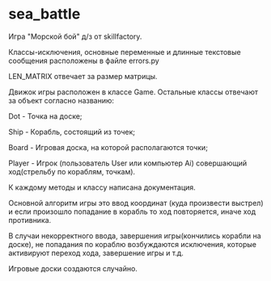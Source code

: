 # sea_battle
Игра "Морской бой" д/з от skillfactory.

Классы-исключения, основные переменные и длинные текстовые сообщения расположены в файле errors.py

LEN_MATRIX отвечает за размер матрицы.

Движок игры расположен в классе Game.
Остальные классы отвечают за объект согласно названию:

Dot - Точка на доске;

Ship - Корабль, состоящий из точек;

Board - Игровая доска, на которой располагаются точки;

Player - Игрок (пользователь User или компьютер Ai) совершающий ход(стрельбу по кораблям, точкам).

К каждому методы и классу написана документация.

Основной алгоритм игры это ввод координат (куда произвести выстрел) и если произошло попадание в корабль то ход повторяется, иначе ход противника.

В случаи некорректного ввода, завершения игры(кончились корабли на доске), не попадания по кораблю возбуждаются исключения, которые активируют переход хода, завершение игры и т.д.

Игровые доски создаются случайно.

